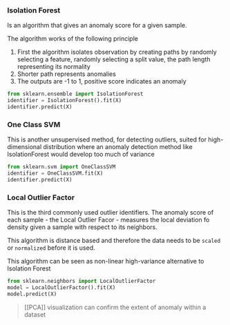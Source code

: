 ### Isolation Forest
Is an algorithm that gives an anomaly score for a given sample.

The algorithm works of the following principle
1. First the algorithm isolates observation by creating paths by randomly selecting a feature, randomly selecting a split value, the path length representing its normality
2. Shorter path represents anomalies
3. The outputs are -1 to 1, positive score indicates an anomaly

```py
from sklearn.ensemble import IsolationForest
identifier = IsolationForest().fit(X)
identifier.predict(X)
```

### One Class SVM
This is another unsupervised method, for detecting outliers, suited for high-dimensional distribution where an anomaly detection method like IsolationForest would develop too much of variance

```py
from sklearn.svm import OneClassSVM
identifier = OneClassSVM.fit(X)
identifier.predict(X)
```

### Local Outlier Factor

This is the third commonly used outlier identifiers. The anomaly score of each sample  - the Local Outlier Facor - measures the local deviation fo density given a sample with respect to its neighbors. 

This algorithm is distance based and therefore the data needs to be `scaled` or `normalized` before it is used.

This algorithm can be seen as non-linear high-variance alternative to Isolation Forest

```py
from sklearn.neighbors import LocalOutlierFactor
model = LocalOutlierFactor().fit(X)
model.predict(X)
```

> [[PCA]] visualization can confirm the extent of anomaly within a dataset

